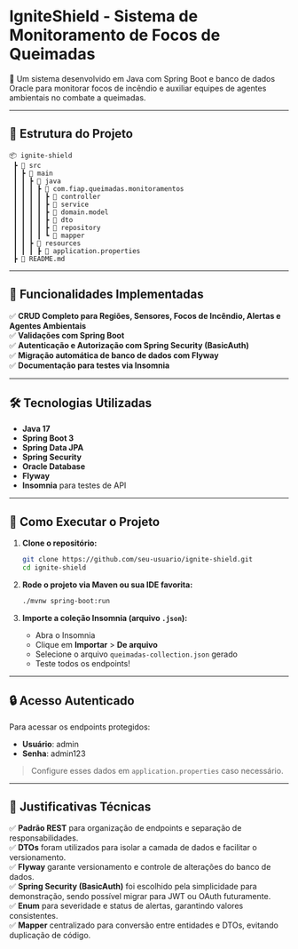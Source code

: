 
# IgniteShield - Sistema de Monitoramento de Focos de Queimadas

🚀 Um sistema desenvolvido em Java com Spring Boot e banco de dados Oracle para monitorar focos de incêndio e auxiliar equipes de agentes ambientais no combate a queimadas.

---

## 📂 Estrutura do Projeto

```
📦 ignite-shield
 ┣ 📂 src
 ┃ ┣ 📂 main
 ┃ ┃ ┣ 📂 java
 ┃ ┃ ┃ ┣ 📂 com.fiap.queimadas.monitoramentos
 ┃ ┃ ┃ ┃ ┣ 📂 controller
 ┃ ┃ ┃ ┃ ┣ 📂 service
 ┃ ┃ ┃ ┃ ┣ 📂 domain.model
 ┃ ┃ ┃ ┃ ┣ 📂 dto
 ┃ ┃ ┃ ┃ ┣ 📂 repository
 ┃ ┃ ┃ ┃ ┗ 📂 mapper
 ┃ ┃ ┣ 📂 resources
 ┃ ┃ ┃ ┣ 📜 application.properties
 ┣ 📜 README.md
```

---

## 📌 Funcionalidades Implementadas

✅ **CRUD Completo para Regiões, Sensores, Focos de Incêndio, Alertas e Agentes Ambientais**  
✅ **Validações com Spring Boot**  
✅ **Autenticação e Autorização com Spring Security (BasicAuth)**  
✅ **Migração automática de banco de dados com Flyway**  
✅ **Documentação para testes via Insomnia**

---

## 🛠️ Tecnologias Utilizadas

- **Java 17**
- **Spring Boot 3**
- **Spring Data JPA**
- **Spring Security**
- **Oracle Database**
- **Flyway**
- **Insomnia** para testes de API

---

## 🚀 Como Executar o Projeto

1. **Clone o repositório:**
   ```bash
   git clone https://github.com/seu-usuario/ignite-shield.git
   cd ignite-shield
   ```


2. **Rode o projeto via Maven ou sua IDE favorita:**
   ```bash
   ./mvnw spring-boot:run
   ```

3. **Importe a coleção Insomnia (arquivo `.json`):**
   - Abra o Insomnia
   - Clique em **Importar** > **De arquivo**
   - Selecione o arquivo `queimadas-collection.json` gerado
   - Teste todos os endpoints!

---

## 🔒 Acesso Autenticado

Para acessar os endpoints protegidos:
- **Usuário**: admin
- **Senha**: admin123

> Configure esses dados em `application.properties` caso necessário.

---

## 🧩 Justificativas Técnicas

✅ **Padrão REST** para organização de endpoints e separação de responsabilidades.  
✅ **DTOs** foram utilizados para isolar a camada de dados e facilitar o versionamento.  
✅ **Flyway** garante versionamento e controle de alterações do banco de dados.  
✅ **Spring Security (BasicAuth)** foi escolhido pela simplicidade para demonstração, sendo possível migrar para JWT ou OAuth futuramente.  
✅ **Enum** para severidade e status de alertas, garantindo valores consistentes.  
✅ **Mapper** centralizado para conversão entre entidades e DTOs, evitando duplicação de código.
